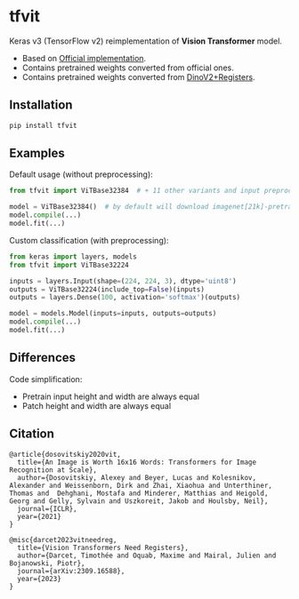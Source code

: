 # tfvit

Keras v3 (TensorFlow v2) reimplementation of **Vision Transformer** model.

+ Based on [Official implementation](https://github.com/google-research/vision_transformer).
+ Contains pretrained weights converted from official ones.
+ Contains pretrained weights converted from [DinoV2+Registers](https://github.com/facebookresearch/dinov2).

## Installation

```bash
pip install tfvit
```

## Examples

Default usage (without preprocessing):

```python
from tfvit import ViTBase32384  # + 11 other variants and input preprocessing

model = ViTBase32384()  # by default will download imagenet[21k]-pretrained weights
model.compile(...)
model.fit(...)
```

Custom classification (with preprocessing):

```python
from keras import layers, models
from tfvit import ViTBase32224

inputs = layers.Input(shape=(224, 224, 3), dtype='uint8')
outputs = ViTBase32224(include_top=False)(inputs)
outputs = layers.Dense(100, activation='softmax')(outputs)

model = models.Model(inputs=inputs, outputs=outputs)
model.compile(...)
model.fit(...)
```

## Differences

Code simplification:

- Pretrain input height and width are always equal
- Patch height and width are always equal

## Citation

```
@article{dosovitskiy2020vit,
  title={An Image is Worth 16x16 Words: Transformers for Image Recognition at Scale},
  author={Dosovitskiy, Alexey and Beyer, Lucas and Kolesnikov, Alexander and Weissenborn, Dirk and Zhai, Xiaohua and Unterthiner, Thomas and  Dehghani, Mostafa and Minderer, Matthias and Heigold, Georg and Gelly, Sylvain and Uszkoreit, Jakob and Houlsby, Neil},
  journal={ICLR},
  year={2021}
}

@misc{darcet2023vitneedreg,
  title={Vision Transformers Need Registers},
  author={Darcet, Timothée and Oquab, Maxime and Mairal, Julien and Bojanowski, Piotr},
  journal={arXiv:2309.16588},
  year={2023}
}
```